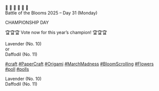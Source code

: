 🌸 🌹 🌻 💐 🌼 🌷  
Battle of the Blooms 2025 – Day 31 (Monday)

CHAMPIONSHIP DAY

🏆🏆🏆 Vote now for this year’s champion! 🏆🏆🏆

Lavender (No. 10)  
or  
Daffodil (No. 11)

[\#<span>craft</span>](https://social.lol/tags/craft) [\#<span>PaperCraft</span>](https://social.lol/tags/PaperCraft) [\#<span>Origami</span>](https://social.lol/tags/Origami) [\#<span>MarchMadness</span>](https://social.lol/tags/MarchMadness) [\#<span>BloomScrolling</span>](https://social.lol/tags/BloomScrolling) [\#<span>Flowers</span>](https://social.lol/tags/Flowers) [\#<span>poll</span>](https://social.lol/tags/poll) [\#<span>polls</span>](https://social.lol/tags/polls)

<radio disabled="disabled">Lavender (No. 10)</radio>  
<radio disabled="disabled">Daffodil (No. 11)</radio>